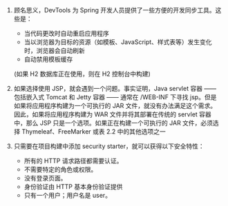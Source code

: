 1. 顾名思义，DevTools 为 Spring 开发人员提供了一些方便的开发同步工具。这些是：

    + 当代码更改时自动重启应用程序
    + 当以浏览器为目标的资源（如模板、JavaScript、样式表等）发生变化时，浏览器会自动刷新
    + 自动禁用模板缓存

   (如果 H2 数据库正在使用，则在 H2 控制台中构建)


2. 如果选择使用 JSP，就会遇到一个问题。事实证明，Java servlet 容器 —— 包括嵌入式 Tomcat 和 Jetty 容器 —— 通常在 /WEB-INF 下寻找 jsp。但是如果将应用程序构建为一个可执行的 JAR
   文件，就没有办法满足这个需求。因此，如果将应用程序构建为 WAR 文件并将其部署在传统的 servlet 容器中，那么 JSP 只是一个选项。如果正在构建一个可执行的 JAR 文件，必须选择 Thymeleaf、FreeMarker
   或表 2.2 中的其他选项之一


3. 只需要在项目构建中添加 security starter，就可以获得以下安全特性：
    + 所有的 HTTP 请求路径都需要认证。
    + 不需要特定的角色或权限。
    + 没有登录页面。
    + 身份验证由 HTTP 基本身份验证提供
    + 只有一个用户；用户名是 user。